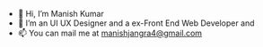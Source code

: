 - 👋 Hi, I’m Manish Kumar
- 👀 I’m an UI UX Designer and a ex-Front End Web Developer and 
- 📫 You can mail me at manishjangra4@gmail.com



